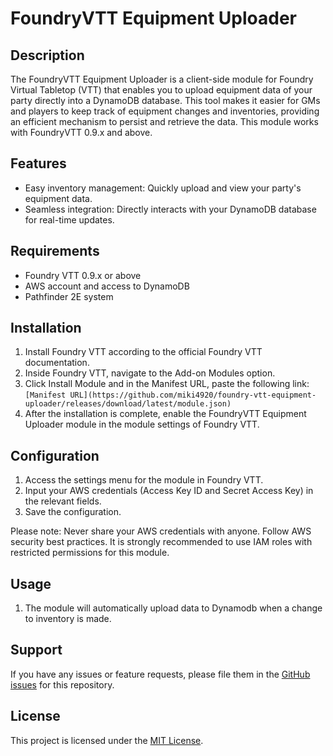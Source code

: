 # FoundryVTT Equipment Uploader

## Description
The FoundryVTT Equipment Uploader is a client-side module for Foundry Virtual Tabletop (VTT) that enables you to upload equipment data of your party directly into a DynamoDB database. This tool makes it easier for GMs and players to keep track of equipment changes and inventories, providing an efficient mechanism to persist and retrieve the data. This module works with FoundryVTT 0.9.x and above.

## Features
- Easy inventory management: Quickly upload and view your party's equipment data.
- Seamless integration: Directly interacts with your DynamoDB database for real-time updates.

## Requirements
- Foundry VTT 0.9.x or above
- AWS account and access to DynamoDB
- Pathfinder 2E system

## Installation
1. Install Foundry VTT according to the official Foundry VTT documentation.
2. Inside Foundry VTT, navigate to the Add-on Modules option.
3. Click Install Module and in the Manifest URL, paste the following link: `[Manifest URL](https://github.com/miki4920/foundry-vtt-equipment-uploader/releases/download/latest/module.json)`
4. After the installation is complete, enable the FoundryVTT Equipment Uploader module in the module settings of Foundry VTT.

## Configuration
1. Access the settings menu for the module in Foundry VTT.
2. Input your AWS credentials (Access Key ID and Secret Access Key) in the relevant fields.
3. Save the configuration.

Please note: Never share your AWS credentials with anyone. Follow AWS security best practices. It is strongly recommended to use IAM roles with restricted permissions for this module.

## Usage
1. The module will automatically upload data to Dynamodb when a change to inventory is made.

## Support
If you have any issues or feature requests, please file them in the [GitHub issues](https://github.com/miki4920/foundry-vtt-equipment-uploader/issues) for this repository. 

## License
This project is licensed under the [MIT License](LICENSE). 
